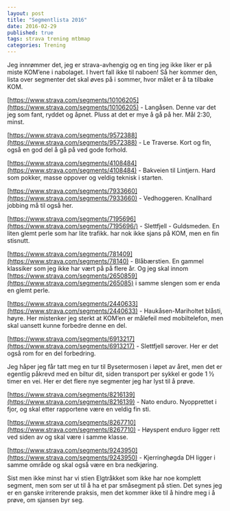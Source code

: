```yaml
---
layout: post
title: "Segmentlista 2016"
date: 2016-02-29
published: true
tags: strava trening mtbmap
categories: Trening
---
```


Jeg innrømmer det, jeg er strava-avhengig og en ting jeg ikke liker er på miste KOM’ene i nabolaget. I hvert fall ikke til naboen! Så her kommer den, lista over segmenter det skal øves på i sommer, hvor målet er å ta tilbake KOM.

[https://www.strava.com/segments/10106205](https://www.strava.com/segments/10106205) - Langåsen. Denne var det jeg som fant, ryddet og åpnet. Pluss at det er mye å gå på her. Mål 2:30, minst.

[https://www.strava.com/segments/9572388](https://www.strava.com/segments/9572388) - Le Traverse. Kort og fin, også en god del å gå på ved gode forhold.

[https://www.strava.com/segments/4108484](https://www.strava.com/segments/4108484) - Bakveien til Lintjern. Hard som pokker, masse oppover og veldig teknisk i starten. 

[https://www.strava.com/segments/7933660](https://www.strava.com/segments/7933660) - Vedhoggeren. Knallhard jobbing må til også her. 

[https://www.strava.com/segments/7195696](https://www.strava.com/segments/7195696/) - Slettfjell - Guldsmeden. En liten glemt perle som har lite trafikk. har nok ikke sjans på KOM, men en fin stisnutt. 

[https://www.strava.com/segments/781409](https://www.strava.com/segments/78140) - Blåbærstien. En gammel klassiker som jeg ikke har vært på på flere år. Og jeg skal innom [https://www.strava.com/segments/2650859](https://www.strava.com/segments/265085) i samme slengen som er enda en glemt perle. 

[https://www.strava.com/segments/2440633](https://www.strava.com/segments/2440633) - Haukåsen-Mariholtet blåsti, høyre. Her mistenker jeg sterkt at KOM’en er målefeil med mobiltelefon, men skal uansett kunne forbedre denne en del. 

[https://www.strava.com/segments/6913217](https://www.strava.com/segments/6913217) - Slettfjell sørover. Her er det også rom for en del forbedring. 

Jeg håper jeg får tatt meg en tur til Bysetermosen i løpet av året, men det er egentlig påkrevd med en biltur dit, siden transport per sykkel er gode 1 ½ timer en vei. Her er det flere nye segmenter jeg har lyst til å prøve. 

[https://www.strava.com/segments/8216139](https://www.strava.com/segments/8216139) - Nato enduro. Nyopprettet i fjor, og skal etter rapportene være en veldig fin sti. 

[https://www.strava.com/segments/8267710](https://www.strava.com/segments/8267710) - Høyspent enduro ligger rett ved siden av og skal være i samme klasse. 

[https://www.strava.com/segments/9243950](https://www.strava.com/segments/9243950) - Kjerringhøgda DH ligger i samme område og skal også være en bra nedkjøring. 

Sist men ikke minst har vi stien Elgtråkket som ikke har noe komplett segment, men som ser ut til å ha et par småsegment på stien. Det synes jeg er en ganske irriterende praksis, men det kommer ikke til å hindre meg i å prøve, om sjansen byr seg. 
